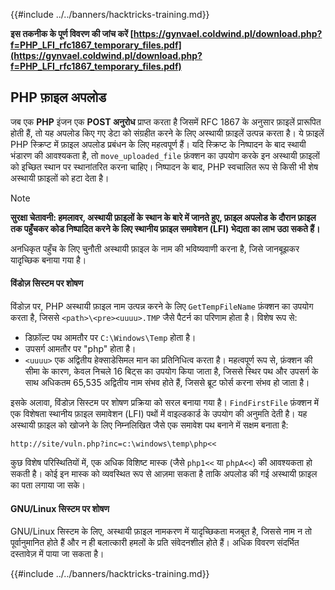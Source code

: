 {{#include ../../banners/hacktricks-training.md}}

**इस तकनीक के पूर्ण विवरण की जांच करें [https://gynvael.coldwind.pl/download.php?f=PHP_LFI_rfc1867_temporary_files.pdf](https://gynvael.coldwind.pl/download.php?f=PHP_LFI_rfc1867_temporary_files.pdf)**

## **PHP फ़ाइल अपलोड**

जब एक **PHP** इंजन एक **POST अनुरोध** प्राप्त करता है जिसमें RFC 1867 के अनुसार फ़ाइलें प्रारूपित होती हैं, तो यह अपलोड किए गए डेटा को संग्रहीत करने के लिए अस्थायी फ़ाइलें उत्पन्न करता है। ये फ़ाइलें PHP स्क्रिप्ट में फ़ाइल अपलोड प्रबंधन के लिए महत्वपूर्ण हैं। यदि स्क्रिप्ट के निष्पादन के बाद स्थायी भंडारण की आवश्यकता है, तो `move_uploaded_file` फ़ंक्शन का उपयोग करके इन अस्थायी फ़ाइलों को इच्छित स्थान पर स्थानांतरित करना चाहिए। निष्पादन के बाद, PHP स्वचालित रूप से किसी भी शेष अस्थायी फ़ाइलों को हटा देता है।

> [!NOTE]
> **सुरक्षा चेतावनी: हमलावर, अस्थायी फ़ाइलों के स्थान के बारे में जानते हुए, फ़ाइल अपलोड के दौरान फ़ाइल तक पहुँचकर कोड निष्पादित करने के लिए स्थानीय फ़ाइल समावेशन (LFI) भेद्यता का लाभ उठा सकते हैं।**

अनधिकृत पहुँच के लिए चुनौती अस्थायी फ़ाइल के नाम की भविष्यवाणी करना है, जिसे जानबूझकर यादृच्छिक बनाया गया है।

#### विंडोज़ सिस्टम पर शोषण

विंडोज़ पर, PHP अस्थायी फ़ाइल नाम उत्पन्न करने के लिए `GetTempFileName` फ़ंक्शन का उपयोग करता है, जिससे `<path>\<pre><uuuu>.TMP` जैसे पैटर्न का परिणाम होता है। विशेष रूप से:

- डिफ़ॉल्ट पथ आमतौर पर `C:\Windows\Temp` होता है।
- उपसर्ग आमतौर पर "php" होता है।
- `<uuuu>` एक अद्वितीय हेक्साडेसिमल मान का प्रतिनिधित्व करता है। महत्वपूर्ण रूप से, फ़ंक्शन की सीमा के कारण, केवल निचले 16 बिट्स का उपयोग किया जाता है, जिससे स्थिर पथ और उपसर्ग के साथ अधिकतम 65,535 अद्वितीय नाम संभव होते हैं, जिससे ब्रूट फोर्स करना संभव हो जाता है।

इसके अलावा, विंडोज़ सिस्टम पर शोषण प्रक्रिया को सरल बनाया गया है। `FindFirstFile` फ़ंक्शन में एक विशेषता स्थानीय फ़ाइल समावेशन (LFI) पथों में वाइल्डकार्ड के उपयोग की अनुमति देती है। यह अस्थायी फ़ाइल को खोजने के लिए निम्नलिखित जैसे एक समावेश पथ बनाने में सक्षम बनाता है:
```
http://site/vuln.php?inc=c:\windows\temp\php<<
```
कुछ विशेष परिस्थितियों में, एक अधिक विशिष्ट मास्क (जैसे `php1<<` या `phpA<<`) की आवश्यकता हो सकती है। कोई इन मास्क को व्यवस्थित रूप से आज़मा सकता है ताकि अपलोड की गई अस्थायी फ़ाइल का पता लगाया जा सके।

#### GNU/Linux सिस्टम पर शोषण

GNU/Linux सिस्टम के लिए, अस्थायी फ़ाइल नामकरण में यादृच्छिकता मजबूत है, जिससे नाम न तो पूर्वानुमानित होते हैं और न ही बलात्कारी हमलों के प्रति संवेदनशील होते हैं। अधिक विवरण संदर्भित दस्तावेज़ में पाया जा सकता है।

{{#include ../../banners/hacktricks-training.md}}
